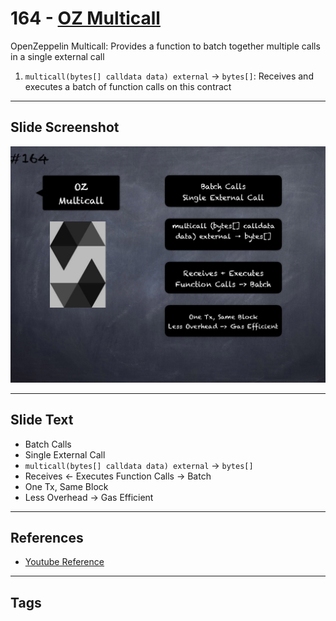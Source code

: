 # 164 - [OZ Multicall](OZ%20Multicall.md)
OpenZeppelin Multicall: Provides a function to batch together multiple calls in a single external call

1.  `multicall(bytes[] calldata data) external` → `bytes[]`: Receives and executes a batch of function calls on this contract

___
## Slide Screenshot
![164.png](../../images/3.%20Solidity%20201/164.png)
___
## Slide Text
- Batch Calls
- Single External Call
- `multicall(bytes[] calldata data) external` -> `bytes[]`
- Receives <- Executes Function Calls -> Batch
- One Tx, Same Block
- Less Overhead -> Gas Efficient
___
## References
- [Youtube Reference](https://youtu.be/L_9Fk6HRwpU?t=250)
___
## Tags